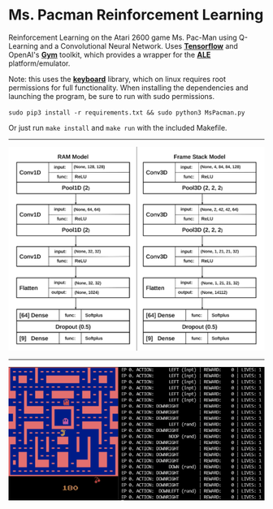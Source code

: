 # Ms. Pacman Reinforcement Learning
Reinforcement Learning on the Atari 2600 game Ms. Pac-Man using Q-Learning and a Convolutional Neural Network. Uses **[Tensorflow](https://www.tensorflow.org)** and OpenAI's **[Gym](https://gym.openai.com)** toolkit, which provides a wrapper for the **[ALE](https://github.com/mgbellemare/Arcade-Learning-Environment)** platform/emulator.

Note: this uses the **[keyboard](https://github.com/boppreh/keyboard)** library, which on linux requires root permissions for full functionality. When installing the dependencies and launching the program, be sure to run with sudo permissions. 

`sudo pip3 install -r requirements.txt && sudo python3 MsPacman.py`

Or just run `make install` and `make run` with the included Makefile.

---

![model](model_diagram.svg)

---

![demo](mpm.gif)
